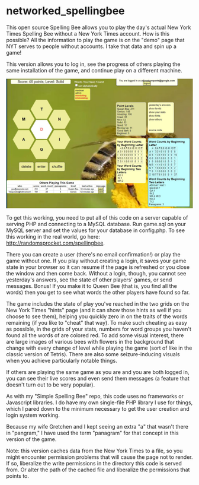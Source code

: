 # networked_spellingbee
This open source Spelling Bee allows you to play the day's actual New York Times Spelling Bee without a New York Times account.  How is this possible?  All the information to play the game is on the "demo" page that NYT serves to people without accounts.  I take that data and spin up a game!

This version allows you to log in, see the progress of others playing the same installation of the game, and continue play on a different machine. 

![alt text](spellingbee_screengrab.jpg?raw=true)

To get this working, you need to put all of this code on a server capable of serving PHP and connecting to a MySQL database.  Run game.sql on your MySQL server and set the values for your database in config.php. 
To see this working in the real world, go here: http://randomsprocket.com/spellingbee. 

There you can create a user (there's no email confirmation!) or play the game without one.  If you play without creating a login, it saves your game state in your browser so it can resume if the page is refreshed or you close the window and then come back.  Without a login, though, you cannot see yesterday's answers, see the state of other players' games, or send messages.  Bonus!  If you make it to Queen Bee (that is, you find all the words) then you get to see what words the other players have found so far.

The game includes the state of play you've reached in the two grids on the New York Times "hints" page (and it can show those hints as well if you choose to see them), helping you quickly zero in on the traits of the words remaining (if you like to "cheat" that way). To make such cheating as easy as possible, in the grids of your stats, numbers for word groups you haven't found all the words of are colored red. To add some visual interest, there are large images of various bees with flowers in the background that change with every change of level while playing the game (sort of like in the classic version of Tetris).  There are also some seizure-inducing visuals when you achieve particularly notable things.

If others are playing the same game as you are and you are both logged in, you can see their live scores and even send them messages (a feature that doesn't turn out to be very popular).  

As with my "Simple Spelling Bee" repo, this code uses no frameworks or Javascript libraries. I do have my own single-file PHP library I use for things, which I pared down to the minimum necessary to get the user creation and login system working.

Because my wife Gretchen and I kept seeing an extra "a" that wasn't there in "pangram," I have used the term "panagram" for that concept in this version of the game.

Note: this version caches data from the New York Times to a file, so you might encounter permission problems that will cause the page not to render. If so, liberalize the write permissions in the directory this code is served from. Or alter the path of the cached file and liberalize the permissions that points to.
